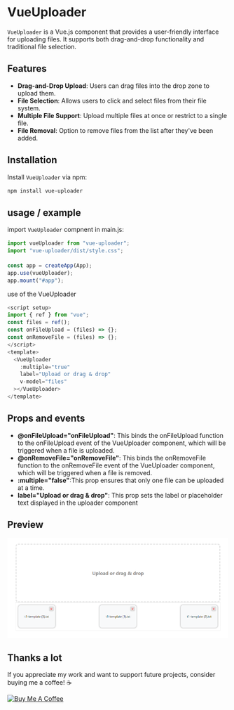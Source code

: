 # VueUploader

`VueUploader` is a Vue.js component that provides a user-friendly interface for uploading files. It supports both drag-and-drop functionality and traditional file selection.

## Features

- **Drag-and-Drop Upload**: Users can drag files into the drop zone to upload them.
- **File Selection**: Allows users to click and select files from their file system.
- **Multiple File Support**: Upload multiple files at once or restrict to a single file.
- **File Removal**: Option to remove files from the list after they've been added.

## Installation

Install `VueUploader` via npm:

```bash
npm install vue-uploader
```

## usage / example

import `VueUploader` compnent in main.js:

```javascript
import vueUploader from "vue-uploader";
import "vue-uploader/dist/style.css";

const app = createApp(App);
app.use(vueUploader);
app.mount("#app");
```

use of the VueUploader

```javascript
<script setup>
import { ref } from "vue";
const files = ref();
const onFileUpload = (files) => {};
const onRemoveFile = (files) => {};
</script>
<template>
  <VueUploader
    :multiple="true"
    label="Upload or drag & drop"
    v-model="files"
  ></VueUploader>
</template>

```

## Props and events

- **@onFileUpload="onFileUpload"**: This binds the onFileUpload function to the onFileUpload event of the VueUploader component, which will be triggered when a file is uploaded.
- **@onRemoveFile="onRemoveFile"**: This binds the onRemoveFile function to the onRemoveFile event of the VueUploader component, which will be triggered when a file is removed.
- **:multiple="false"**:This prop ensures that only one file can be uploaded at a time.
- **label="Upload or drag & drop"**: This prop sets the label or placeholder text displayed in the uploader component

## Preview

![App Screenshot](https://raw.githubusercontent.com/ylberz/vue-uploader/main/images/sc1.png)

## Thanks a lot

If you appreciate my work and want to support future projects, consider buying me a coffee! ☕️

<a href="https://buymeacoffee.com/ylberzeqiri" target="_blank"><img src="https://cdn.buymeacoffee.com/buttons/default-orange.png" alt="Buy Me A Coffee" height="41" width="174"></a>
